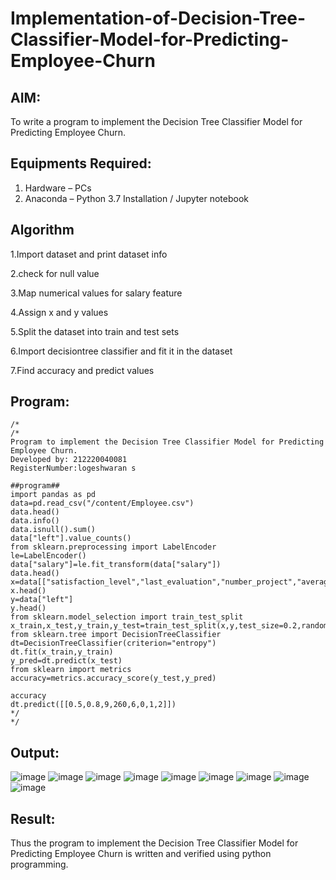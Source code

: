 # Implementation-of-Decision-Tree-Classifier-Model-for-Predicting-Employee-Churn

## AIM:
To write a program to implement the Decision Tree Classifier Model for Predicting Employee Churn.

## Equipments Required:
1. Hardware – PCs
2. Anaconda – Python 3.7 Installation / Jupyter notebook

## Algorithm
1.Import dataset and print dataset info

2.check for null value

3.Map numerical values for salary feature

4.Assign x and y values

5.Split the dataset into train and test sets

6.Import decisiontree classifier and fit it in the dataset

7.Find accuracy and predict values

## Program:
```
/*
/*
Program to implement the Decision Tree Classifier Model for Predicting Employee Churn.
Developed by: 212220040081
RegisterNumber:logeshwaran s

##program##
import pandas as pd
data=pd.read_csv("/content/Employee.csv")
data.head()
data.info()
data.isnull().sum()
data["left"].value_counts()
from sklearn.preprocessing import LabelEncoder
le=LabelEncoder()
data["salary"]=le.fit_transform(data["salary"])
data.head()
x=data[["satisfaction_level","last_evaluation","number_project","average_montly_hours","time_spend_company","Work_accident","promotion_last_5years","salary"]]
x.head()
y=data["left"]
y.head()
from sklearn.model_selection import train_test_split
x_train,x_test,y_train,y_test=train_test_split(x,y,test_size=0.2,random_state=10)
from sklearn.tree import DecisionTreeClassifier
dt=DecisionTreeClassifier(criterion="entropy")
dt.fit(x_train,y_train)
y_pred=dt.predict(x_test)
from sklearn import metrics
accuracy=metrics.accuracy_score(y_test,y_pred)

accuracy
dt.predict([[0.5,0.8,9,260,6,0,1,2]])
*/ 
*/
```

## Output:
![image](https://github.com/ATHDY005/Implementation-of-Decision-Tree-Classifier-Model-for-Predicting-Employee-Churn/assets/84709944/67da969d-f754-4826-b5d3-0fffd7ef29d0)
![image](https://github.com/ATHDY005/Implementation-of-Decision-Tree-Classifier-Model-for-Predicting-Employee-Churn/assets/84709944/7293cb3d-b719-48d8-925e-05f775c587ce)
![image](https://github.com/ATHDY005/Implementation-of-Decision-Tree-Classifier-Model-for-Predicting-Employee-Churn/assets/84709944/f21f5a7b-7afb-4619-bb59-f93c2b0ef683)
![image](https://github.com/ATHDY005/Implementation-of-Decision-Tree-Classifier-Model-for-Predicting-Employee-Churn/assets/84709944/d815db0a-5218-4831-b1c1-0a2cd4d8478d)
![image](https://github.com/ATHDY005/Implementation-of-Decision-Tree-Classifier-Model-for-Predicting-Employee-Churn/assets/84709944/5c49cf8d-23de-4c46-85fd-22c1308c3bde)
![image](https://github.com/ATHDY005/Implementation-of-Decision-Tree-Classifier-Model-for-Predicting-Employee-Churn/assets/84709944/53a6fa75-128e-4a54-be9d-b4e66ccd1f5a)
![image](https://github.com/ATHDY005/Implementation-of-Decision-Tree-Classifier-Model-for-Predicting-Employee-Churn/assets/84709944/3a3505ed-c7a7-4691-bcac-0cf7feb9e2c9)
![image](https://github.com/ATHDY005/Implementation-of-Decision-Tree-Classifier-Model-for-Predicting-Employee-Churn/assets/84709944/fdf53597-7be5-473c-95aa-b852fa965c86)
![image](https://github.com/ATHDY005/Implementation-of-Decision-Tree-Classifier-Model-for-Predicting-Employee-Churn/assets/84709944/2a846a2d-0104-4c62-acbc-6e10a48b36a5)



## Result:
Thus the program to implement the  Decision Tree Classifier Model for Predicting Employee Churn is written and verified using python programming.
